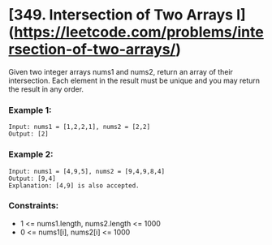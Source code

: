 # [349. Intersection of Two Arrays I] (https://leetcode.com/problems/intersection-of-two-arrays/)
Given two integer arrays nums1 and nums2, return an array of their intersection. Each element in the result must be unique and you may return the result in any order.

 

### Example 1:
```text
Input: nums1 = [1,2,2,1], nums2 = [2,2]
Output: [2]
```
### Example 2:
```text
Input: nums1 = [4,9,5], nums2 = [9,4,9,8,4]
Output: [9,4]
Explanation: [4,9] is also accepted.
 ```

### Constraints:

* 1 <= nums1.length, nums2.length <= 1000
* 0 <= nums1[i], nums2[i] <= 1000
